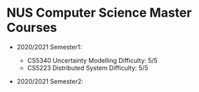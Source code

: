# NUS Computer Science Master Courses

* 2020/2021 Semester1:
  - CS5340 Uncertainty Modelling
    Difficulty: 5/5
  - CS5223 Distributed System
    Difficulty: 5/5
 
* 2020/2021 Semester2:
  
